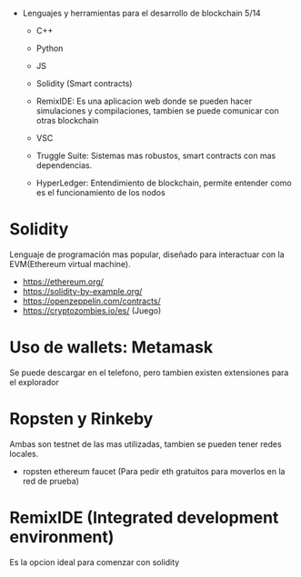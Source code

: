 

- Lenguajes y herramientas para el desarrollo de blockchain
5/14

    - C++
    - Python
    - JS
    - Solidity (Smart contracts)

    - RemixIDE: Es una aplicacion web donde se pueden hacer simulaciones y compilaciones, tambien se puede comunicar con otras blockchain
    - VSC
    - Truggle Suite: Sistemas mas robustos, smart contracts con mas dependencias.
    - HyperLedger: Entendimiento de blockchain, permite entender como es el funcionamiento de los nodos

# Solidity
Lenguaje de programación mas popular, diseñado para interactuar con la EVM(Ethereum virtual machine). 
* https://ethereum.org/
* https://solidity-by-example.org/
* https://openzeppelin.com/contracts/
* https://cryptozombies.io/es/ (Juego)

# Uso de wallets: Metamask
Se puede descargar en el telefono, pero tambien existen extensiones para el explorador

# Ropsten y Rinkeby
Ambas son testnet de las mas utilizadas, tambien se pueden tener redes locales.
- ropsten ethereum faucet (Para pedir eth gratuitos para moverlos en la red de prueba)

# RemixIDE (Integrated development environment)
Es la opcion ideal para comenzar con solidity